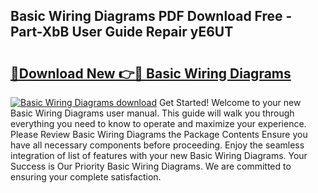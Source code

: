 ## Basic Wiring Diagrams PDF Download Free - Part-XbB User Guide Repair yE6UT

# <h2><a href="http://dfs3nb.blite.top/?on=Basic+Wiring+Diagrams">🔗Download New 👉🔴 Basic Wiring Diagrams</a></h2>

[![Basic Wiring Diagrams download](https://i.imgur.com/lujVjoI.png)](http://dfs3nb.blite.top/?on=Basic+Wiring+Diagrams)
Get Started! Welcome to your new Basic Wiring Diagrams user manual. This guide will walk you through everything you need to know to operate and maximize your experience. Please Review Basic Wiring Diagrams the Package Contents Ensure you have all necessary components before proceeding. Enjoy the seamless integration of list of features with your new Basic Wiring Diagrams. Your Success is Our Priority Basic Wiring Diagrams. We are committed to ensuring your complete satisfaction.
